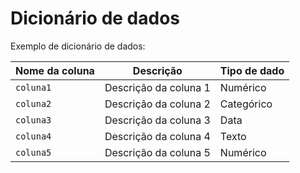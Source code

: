 # Dicionário de dados

Exemplo de dicionário de dados:

| Nome da coluna | Descrição             | Tipo de dado |
|----------------|-----------------------|--------------|
| `coluna1`      | Descrição da coluna 1 | Numérico     |
| `coluna2`      | Descrição da coluna 2 | Categórico   |
| `coluna3`      | Descrição da coluna 3 | Data         |
| `coluna4`      | Descrição da coluna 4 | Texto        |
| `coluna5`      | Descrição da coluna 5 | Numérico     |
